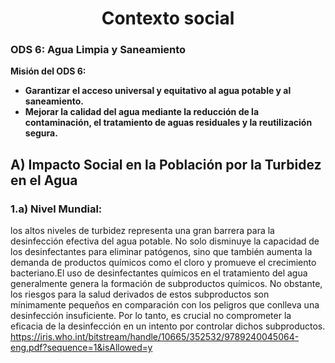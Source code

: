 <h1 align="center">Contexto social</h1>

### ODS 6: Agua Limpia y Saneamiento
**Misión del ODS 6:**
- **Garantizar el acceso universal y equitativo al agua potable y al saneamiento.**
- **Mejorar la calidad del agua mediante la reducción de la contaminación, el tratamiento de aguas residuales y la reutilización segura.**
 ## A) Impacto Social en la Población por la Turbidez en el Agua

### 1.a) Nivel Mundial:
los altos niveles de turbidez representa una gran barrera para la desinfección efectiva del agua potable. No solo disminuye la capacidad de los desinfectantes para eliminar patógenos, sino que también aumenta la demanda de productos químicos como el cloro y promueve el crecimiento bacteriano.El uso de desinfectantes químicos en el tratamiento del agua generalmente genera la formación de subproductos químicos. No obstante, los riesgos para la salud derivados de estos subproductos son mínimamente pequeños en comparación con los peligros que conlleva una desinfección insuficiente. Por lo tanto, es crucial no comprometer la eficacia de la desinfección en un intento por controlar dichos subproductos. https://iris.who.int/bitstream/handle/10665/352532/9789240045064-eng.pdf?sequence=1&isAllowed=y

